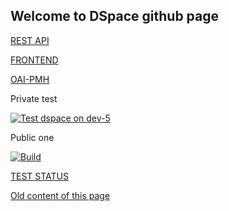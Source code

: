 ## Welcome to DSpace github page

[REST API](http://dev-5.pc/server/)

[FRONTEND](http://dev-5.pc)

[OAI-PMH](http://dev-5.pc/server/oai/)

Private test

[![Test dspace on dev-5](https://github.com/dataquest-dev/dspace-blackbox-testing/actions/workflows/test.yml/badge.svg)](https://github.com/dataquest-dev/dspace-blackbox-testing/actions/workflows/test.yml)

Public one

[![Build](https://github.com/dataquest-dev/DSpace/actions/workflows/build.yml/badge.svg)](https://github.com/dataquest-dev/DSpace/actions/workflows/build.yml)

[TEST STATUS](http://dev-5.pc/status/)

[Old content of this page](old)
